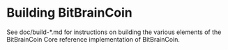Building BitBrainCoin
=============

See doc/build-*.md for instructions on building the various
elements of the BitBrainCoin Core reference implementation of BitBrainCoin.
